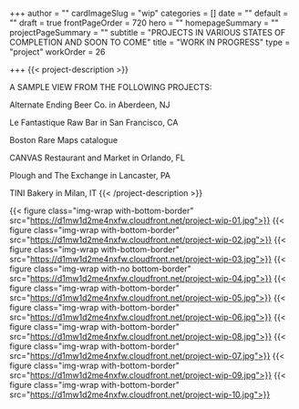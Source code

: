 +++
author = ""
cardImageSlug = "wip"
categories = []
date = ""
default = ""
draft = true
frontPageOrder = 720
hero = ""
homepageSummary = ""
projectPageSummary = ""
subtitle = "PROJECTS IN VARIOUS STATES OF COMPLETION AND SOON TO COME"
title = "WORK IN PROGRESS"
type = "project"
workOrder = 26

+++
{{< project-description >}}<p>A SAMPLE VIEW FROM THE FOLLOWING PROJECTS:<p>Alternate Ending Beer Co. in Aberdeen, NJ<p></p>Le Fantastique Raw Bar in San Francisco, CA<p></p>Boston Rare Maps catalogue<p></p>CANVAS Restaurant and Market in Orlando, FL<p></p>Plough and The Exchange in Lancaster, PA<p></p>TINI Bakery in Milan, IT {{< /project-description >}}

<div class="project-item">

{{< figure class="img-wrap with-bottom-border" src="https://d1mw1d2me4nxfw.cloudfront.net/project-wip-01.jpg">}}
{{< figure class="img-wrap with-bottom-border" src="https://d1mw1d2me4nxfw.cloudfront.net/project-wip-02.jpg">}}
{{< figure class="img-wrap with-bottom-border" src="https://d1mw1d2me4nxfw.cloudfront.net/project-wip-03.jpg">}}
{{< figure class="img-wrap with-no bottom-border" src="https://d1mw1d2me4nxfw.cloudfront.net/project-wip-04.jpg">}}
{{< figure class="img-wrap with-bottom-border" src="https://d1mw1d2me4nxfw.cloudfront.net/project-wip-05.jpg">}}
{{< figure class="img-wrap with-bottom-border" src="https://d1mw1d2me4nxfw.cloudfront.net/project-wip-06.jpg">}}
{{< figure class="img-wrap with-bottom-border" src="https://d1mw1d2me4nxfw.cloudfront.net/project-wip-08.jpg">}}
{{< figure class="img-wrap with-bottom-border" src="https://d1mw1d2me4nxfw.cloudfront.net/project-wip-07.jpg">}}
{{< figure class="img-wrap with-bottom-border" src="https://d1mw1d2me4nxfw.cloudfront.net/project-wip-09.jpg">}}
{{< figure class="img-wrap with-bottom-border" src="https://d1mw1d2me4nxfw.cloudfront.net/project-wip-10.jpg">}}

</div>